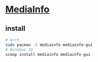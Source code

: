 # [MediaInfo](https://mediaarea.net/en/MediaInfo)

## install

```sh
# Arch
sudo pacman -S mediainfo mediainfo-gui
# Windows 10
scoop install mediainfo mediainfo-gui
```

